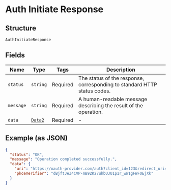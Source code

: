 
# Auth Initiate Response

## Structure

`AuthInitiateResponse`

## Fields

| Name | Type | Tags | Description |
|  --- | --- | --- | --- |
| `status` | `string` | Required | The status of the response, corresponding to standard HTTP status codes. |
| `message` | `string` | Required | A human-readable message describing the result of the operation. |
| `data` | [`Data2`](../../doc/models/data-2.md) | Required | - |

## Example (as JSON)

```json
{
  "status": "OK",
  "message": "Operation completed successfully.",
  "data": {
    "uri": "https://oauth-provider.com/auth?client_id=123&redirect_uri=...",
    "pkceVerifier": "dBjftJeZ4CVP-mB92K27uhbUJU1p1r_wW1gFWFOEjXk"
  }
}
```

